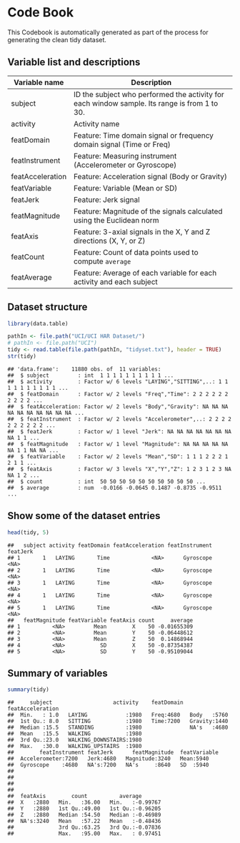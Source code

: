 Code Book
=========

This Codebook is automatically  generated as part of the process for generating the clean tidy dataset.

## Variable list and descriptions


Variable name    | Description
-----------------|------------
subject          | ID the subject who performed the activity for each window sample. Its range is from 1 to 30.
activity         | Activity name
featDomain       | Feature: Time domain signal or frequency domain signal (Time or Freq)
featInstrument   | Feature: Measuring instrument (Accelerometer or Gyroscope)
featAcceleration | Feature: Acceleration signal (Body or Gravity)
featVariable     | Feature: Variable (Mean or SD)
featJerk         | Feature: Jerk signal
featMagnitude    | Feature: Magnitude of the signals calculated using the Euclidean norm
featAxis         | Feature: 3-axial signals in the X, Y and Z directions (X, Y, or Z)
featCount        | Feature: Count of data points used to compute `average`
featAverage      | Feature: Average of each variable for each activity and each subject

## Dataset structure


```r
library(data.table)

pathIn <- file.path("UCI/UCI HAR Dataset/")
# pathIn <- file.path("UCI")
tidy <- read.table(file.path(pathIn, "tidyset.txt"), header = TRUE)
str(tidy)
```

```
## 'data.frame':	11880 obs. of  11 variables:
##  $ subject         : int  1 1 1 1 1 1 1 1 1 1 ...
##  $ activity        : Factor w/ 6 levels "LAYING","SITTING",..: 1 1 1 1 1 1 1 1 1 1 ...
##  $ featDomain      : Factor w/ 2 levels "Freq","Time": 2 2 2 2 2 2 2 2 2 2 ...
##  $ featAcceleration: Factor w/ 2 levels "Body","Gravity": NA NA NA NA NA NA NA NA NA NA ...
##  $ featInstrument  : Factor w/ 2 levels "Accelerometer",..: 2 2 2 2 2 2 2 2 2 2 ...
##  $ featJerk        : Factor w/ 1 level "Jerk": NA NA NA NA NA NA NA NA 1 1 ...
##  $ featMagnitude   : Factor w/ 1 level "Magnitude": NA NA NA NA NA NA 1 1 NA NA ...
##  $ featVariable    : Factor w/ 2 levels "Mean","SD": 1 1 1 2 2 2 1 2 1 1 ...
##  $ featAxis        : Factor w/ 3 levels "X","Y","Z": 1 2 3 1 2 3 NA NA 1 2 ...
##  $ count           : int  50 50 50 50 50 50 50 50 50 50 ...
##  $ average         : num  -0.0166 -0.0645 0.1487 -0.8735 -0.9511 ...
```


## Show some of the dataset entries


```r
head(tidy, 5)
```

```
##   subject activity featDomain featAcceleration featInstrument featJerk
## 1       1   LAYING       Time             <NA>      Gyroscope     <NA>
## 2       1   LAYING       Time             <NA>      Gyroscope     <NA>
## 3       1   LAYING       Time             <NA>      Gyroscope     <NA>
## 4       1   LAYING       Time             <NA>      Gyroscope     <NA>
## 5       1   LAYING       Time             <NA>      Gyroscope     <NA>
##   featMagnitude featVariable featAxis count     average
## 1          <NA>         Mean        X    50 -0.01655309
## 2          <NA>         Mean        Y    50 -0.06448612
## 3          <NA>         Mean        Z    50  0.14868944
## 4          <NA>           SD        X    50 -0.87354387
## 5          <NA>           SD        Y    50 -0.95109044
```

## Summary of variables

```r
summary(tidy)
```

```
##     subject                   activity    featDomain  featAcceleration
##  Min.   : 1.0   LAYING            :1980   Freq:4680   Body   :5760    
##  1st Qu.: 8.0   SITTING           :1980   Time:7200   Gravity:1440    
##  Median :15.5   STANDING          :1980               NA's   :4680    
##  Mean   :15.5   WALKING           :1980                               
##  3rd Qu.:23.0   WALKING_DOWNSTAIRS:1980                               
##  Max.   :30.0   WALKING_UPSTAIRS  :1980                               
##        featInstrument featJerk      featMagnitude  featVariable
##  Accelerometer:7200   Jerk:4680   Magnitude:3240   Mean:5940   
##  Gyroscope    :4680   NA's:7200   NA's     :8640   SD  :5940   
##                                                                
##                                                                
##                                                                
##                                                                
##  featAxis        count          average        
##  X   :2880   Min.   :36.00   Min.   :-0.99767  
##  Y   :2880   1st Qu.:49.00   1st Qu.:-0.96205  
##  Z   :2880   Median :54.50   Median :-0.46989  
##  NA's:3240   Mean   :57.22   Mean   :-0.48436  
##              3rd Qu.:63.25   3rd Qu.:-0.07836  
##              Max.   :95.00   Max.   : 0.97451
```

